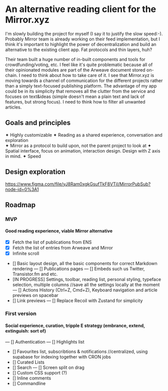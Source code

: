 # An alternative reading client for the Mirror.xyz

I'm slowly building the project for myself (I say it to justify the slow speed:-). Probably Mirror team is already working on their feed implementation, but I think it's important to highlight the power of decentralization and build an alternative to the existing client app. Fat protocols and thin layers, huh?

Their team built a huge number of in-built components and tools for crowdfunding/voting, etc. I feel like it's quite problematic because all of their opinionated modules are part of the Arweave document stored on-chain. I need to think about how to take care of it. I see that Mirror.xyz is moving towards a channel of communication for the different projects rather than a simply text-focused publishing platform. The advantage of my app could be in its simplicity that removes all the clutter from the service and focuses on text&ideas (simple doesn't mean a plain text and lack of features, but strong focus). I need to think how to filter all unwanted articles.

## Goals and principles

✦ Highly customizable
✦ Reading as a shared experience, conversation and exploration  
✦ Mirror as a protocol to build upon, not the
parent project to look at
✦ Spatial interface, focus on animation, interaction design. Design with Z axis in mind.
✦ Speed

## Design exploration

https://www.figma.com/file/yJ8Ram0xgkGsufTkF8VTil/MirrorPubSub?node-id=0%3A1

## Roadmap

### MVP

#### Good reading experience, viable Mirror alternative

- [x] Fetch the list of publications from ENS
- [x] Fetch the list of entries from Arweave and Mirror
- [x] Infinite scroll
- [] Basic layout design, all the basic components for correct Markdown rendering
  — [] Publications pages
  — [] Embeds such us Twitter, Transistor.fm and etc.
- [IN PROGRESS] Settings, toolbar, reading list, personal styling, typeface selection, multiple columns //save all the settings locally at the moment
  — [] Actions History (Ctrl+Z, Cmd+Z), Keyboard navigation and article previews on spacebar
- [] Link previews
  — [] Replace Recoil with Zustand for simplicity

### First version

#### Social experience, curation, tripple E strategy (embrance, extend, extinguish: sort of)

— [] Authentication
— [] Highlights list

- [] Favourites list, subscribtions & notifications //centralized, using supabase for indexing together with CRON jobs
- [] Curated Lists
- [] Search
  — [] Screen split on drag
- [] Custom CSS support (?)
- [] Inline comments
- [] Commandline
